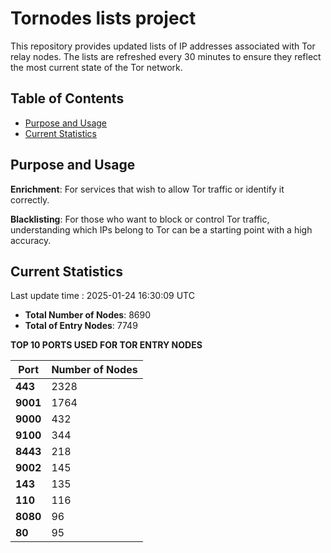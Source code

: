 # Tornodes lists project

This repository provides updated lists of IP addresses associated with Tor relay nodes. The lists are refreshed every 30 minutes to ensure they reflect the most current state of the Tor network.

## Table of Contents

- [Purpose and Usage](#purpose-and-usage)
- [Current Statistics](#current-statistics)


## Purpose and Usage

**Enrichment**: For services that wish to allow Tor traffic or identify it correctly.

**Blacklisting**: For those who want to block or control Tor traffic, understanding which IPs belong to Tor can be a starting point with a high accuracy.

## Current Statistics

Last update time : 2025-01-24 16:30:09 UTC

- **Total Number of Nodes**: 8690
- **Total of Entry Nodes**: 7749

**TOP 10 PORTS USED FOR TOR ENTRY NODES**

| **Port** | **Number of Nodes** |
|------|-----------------|
| **443**   | 2328  |
| **9001**   | 1764  |
| **9000**   | 432  |
| **9100**   | 344  |
| **8443**   | 218  |
| **9002**   | 145  |
| **143**   | 135  |
| **110**   | 116  |
| **8080**   | 96  |
| **80**   | 95  |

